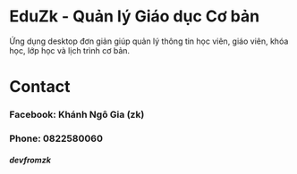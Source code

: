 # EduZk - Quản lý Giáo dục Cơ bản

Ứng dụng desktop đơn giản giúp quản lý thông tin học viên, giáo viên, khóa học, lớp học và lịch trình cơ bản.

# Contact

### Facebook: Khánh Ngô Gia (zk)
### Phone: 0822580060
##### devfromzk